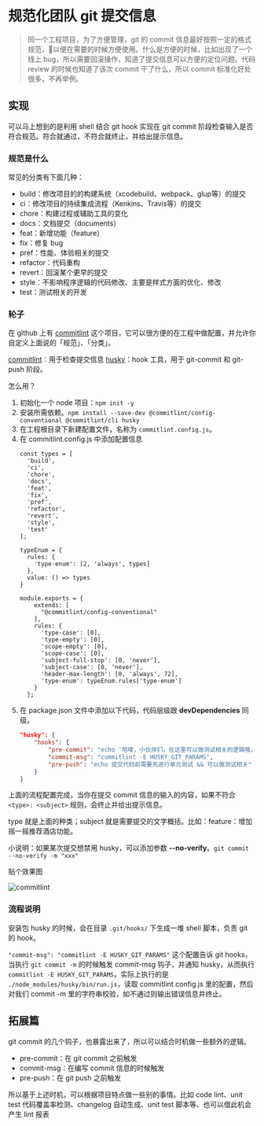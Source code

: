 # 规范化团队 git 提交信息

> 同一个工程项目，为了方便管理，git 的 commit 信息最好按照一定的格式规范，以便在需要的时候方便使用。什么是方便的时候，比如出现了一个线上 bug，所以需要回滚操作，知道了提交信息可以方便的定位问题。代码 review 的时候也知道了该次 commit 干了什么，所以 commit 标准化好处很多，不再举例。




## 实现

可以马上想到的是利用 shell 结合 git hook 实现在 git commit 阶段检查输入是否符合规范。符合就通过，不符合就终止，并给出提示信息。




### 规范是什么

常见的分类有下面几种：

- build：修改项目的的构建系统（xcodebuild、webpack、glup等）的提交
- ci：修改项目的持续集成流程（Kenkins、Travis等）的提交
- chore：构建过程或辅助工具的变化
- docs：文档提交（documents）
- feat：新增功能（feature）
- fix：修复 bug
- pref：性能、体验相关的提交
- refactor：代码重构
- revert：回滚某个更早的提交
- style：不影响程序逻辑的代码修改、主要是样式方面的优化、修改
- test：测试相关的开发




### 轮子

在 github 上有 [commitlint](https://github.com/conventional-changelog/commitlint) 这个项目，它可以很方便的在工程中做配置，并允许你自定义上面说的「规范」、「分类」。

[commitlint](https://github.com/conventional-changelog/commitlint)：用于检查提交信息
[husky](https://github.com/typicode/husky)：hook 工具，用于 git-commit 和 git-push 阶段。


怎么用？

1. 初始化一个 node 项目：`npm init -y`
2. 安装所需依赖。`npm install --save-dev @commitlint/config-conventional @commitlint/cli husky`
3. 在工程根目录下新建配置文件，名称为 `commitlint.config.js`。
4. 在 commitlint.config.js 中添加配置信息
    ```shell
    const types = [
      'build', 
      'ci', 
      'chore',
      'docs', 
      'feat', 
      'fix', 
      'pref', 
      'refactor', 
      'revert', 
      'style', 
      'test'
    ];

    typeEnum = {
      rules: {
        'type-enum': [2, 'always', types]
      },
      value: () => types
    }

    module.exports = {
        extends: [
          "@commitlint/config-conventional"
        ],
        rules: {
          'type-case': [0],
          'type-empty': [0],
          'scope-empty': [0],
          'scope-case': [0],
          'subject-full-stop': [0, 'never'],
          'subject-case': [0, 'never'],
          'header-max-length': [0, 'always', 72],
          'type-enum': typeEnum.rules['type-enum']
        }
      };
    ```
5. 在 package.json 文件中添加以下代码，代码层级跟 **devDependencies** 同级。
    ```json
    "husky": {
        "hooks": {
            "pre-commit": "echo '哈喽，小伙伴们，在这里可以做测试相关的逻辑哦，一般结合公司的 ci'",
            "commit-msg": "commitlint -E HUSKY_GIT_PARAMS",
            "pre-push": "echo 提交代码前需要先进行单元测试 && 可以做测试相关"
        }
    }
    ```


上面的流程配置完成，当你在提交 commit 信息的输入的内容，如果不符合 `<type>: <subject>` 规则，会终止并给出提示信息。

type 就是上面的种类；subject 就是需要提交的文字概括。比如：feature：增加摇一摇推荐酒店功能。

小说明：如果某次提交想禁用 husky，可以添加参数 **--no-verify**。`git commit --no-verify -m "xxx"`


贴个效果图

![commitlint](https://github.com/FantasticLBP/knowledge-kit/raw/master/assets/2020-02-25-Commitlint.png)



### 流程说明

安装包 husky 的时候，会在目录 `.git/hooks/` 下生成一堆 shell 脚本，负责 git 的 hook。

`"commit-msg": "commitlint -E HUSKY_GIT_PARAMS"` 这个配置告诉 git hooks，当执行 `git commit -m` 的时候触发 commit-msg 钩子，并通知 husky，从而执行 `commitlint -E HUSKY_GIT_PARAMS`，实际上执行的是 `./node_modules/husky/bin/run.js`，读取 commitlint.config.js 里的配置，然后对我们 commit -m 里的字符串校验，如不通过则输出错误信息并终止。





## 拓展篇

git commit 的几个钩子，也暴露出来了，所以可以结合时机做一些额外的逻辑。

- pre-commit：在 git commit 之前触发
- commit-msg：在编写 commit 信息的时候触发
- pre-push：在 git push 之前触发

所以基于上述时机，可以根据项目特点做一些别的事情。比如 code lint、unit test 代码覆盖率检测、changelog 自动生成、unit test 脚本等、也可以借此机会产生 lint 报表
